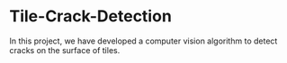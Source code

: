 # Tile-Crack-Detection
In this project, we have developed a computer vision algorithm to detect cracks on the surface of tiles.
